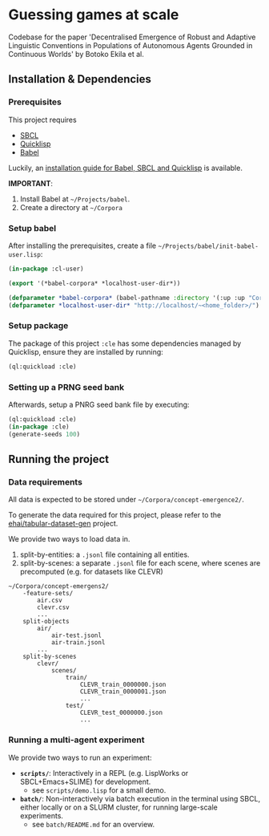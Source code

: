 # Guessing games at scale

Codebase for the paper 'Decentralised Emergence of Robust and Adaptive Linguistic Conventions in Populations of Autonomous Agents Grounded in Continuous Worlds' by Botoko Ekila et al.

## Installation & Dependencies

### Prerequisites

This project requires

- [SBCL](http://www.sbcl.org/)
- [Quicklisp](https://www.quicklisp.org/beta/)
- [Babel](https://gitlab.ai.vub.ac.be/ehai/babel)

Luckily, an [installation guide for Babel, SBCL and Quicklisp](https://emergent-languages.org/wiki/docs/installation/installation.html) is available.

**IMPORTANT**:

1. Install Babel at `~/Projects/babel`.
2. Create a directory at `~/Corpora`

### Setup babel

After installing the prerequisites, create a file `~/Projects/babel/init-babel-user.lisp`:

```lisp
(in-package :cl-user)

(export '(*babel-corpora* *localhost-user-dir*))

(defparameter *babel-corpora* (babel-pathname :directory '(:up :up "Corpora")))
(defparameter *localhost-user-dir* "http://localhost/~<home_folder>/")
```

### Setup package

The package of this project `:cle` has some dependencies managed by Quicklisp, ensure they are installed by running:

```lisp
(ql:quickload :cle)
```

### Setting up a PRNG seed bank

Afterwards, setup a PNRG seed bank file by executing:

```lisp
(ql:quickload :cle)
(in-package :cle)
(generate-seeds 100)
```

## Running the project

### Data requirements

All data is expected to be stored under `~/Corpora/concept-emergence2/`.

To generate the data required for this project, please refer to the [ehai/tabular-dataset-gen](https://gitlab.ai.vub.ac.be/ehai/tabular-dataset-gen) project.

We provide two ways to load data in.

1. split-by-entities: a `.jsonl` file containing all entities.
2. split-by-scenes: a separate `.jsonl` file for each scene, where scenes are precomputed (e.g. for datasets like CLEVR)

```
~/Corpora/concept-emergens2/
    -feature-sets/
        air.csv
        clevr.csv
        ...
    split-objects
        air/
            air-test.jsonl
            air-train.jsonl
        ...
    split-by-scenes
        clevr/
            scenes/
                train/
                    CLEVR_train_0000000.json
                    CLEVR_train_0000001.json
                    ...
                test/
                    CLEVR_test_0000000.json
                    ...
```

### Running a multi-agent experiment

We provide two ways to run an experiment:

- **`scripts/`**: Interactively in a REPL (e.g. LispWorks or SBCL+Emacs+SLIME) for development.
  - see `scripts/demo.lisp` for a small demo.
- **`batch/`**: Non-interactively via batch execution in the terminal using SBCL, either locally or on a SLURM cluster, for running large-scale experiments.
  - see `batch/README.md` for an overview.
